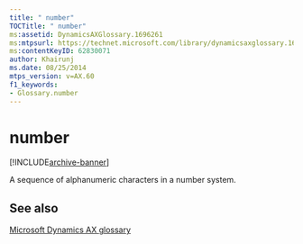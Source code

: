 ```yaml
---
title: " number"
TOCTitle: " number"
ms:assetid: DynamicsAXGlossary.1696261
ms:mtpsurl: https://technet.microsoft.com/library/dynamicsaxglossary.1696261(v=AX.60)
ms:contentKeyID: 62830071
author: Khairunj
ms.date: 08/25/2014
mtps_version: v=AX.60
f1_keywords:
- Glossary.number
---
```


# number


[!INCLUDE[archive-banner](includes/archive-banner.md)]

A sequence of alphanumeric characters in a number system.

## See also

[Microsoft Dynamics AX glossary](glossary/microsoft-dynamics-ax-glossary.md)

  


